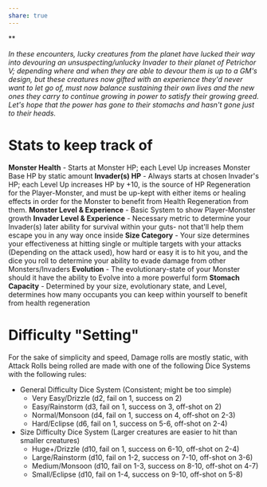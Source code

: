 ```yaml
---
share: true
---
```

**

*In these encounters, lucky creatures from the planet have lucked their way into devouring an unsuspecting/unlucky Invader to their planet of Petrichor V; depending where and when they are able to devour them is up to a GM's design, but these creatures now gifted with an experience they'd never want to let go of, must now balance sustaining their own lives and the new ones they carry to continue growing in power to satisfy their growing greed. Let's hope that the power has gone to their stomachs and hasn't gone just to their heads.*

# Stats to keep track of
**Monster Health** - Starts at Monster HP; each Level Up increases Monster Base HP by static amount
**Invader(s) HP** - Always starts at chosen Invader's HP; each Level Up increases HP by +10, is the source of HP Regeneration for the Player-Monster, and must be up-kept with either items or healing effects in order for the Monster to benefit from Health Regeneration from them.
**Monster Level & Experience** - Basic System to show Player-Monster growth
**Invader Level & Experience** - Necessary metric to determine your Invader(s) later ability for survival within your guts- not that'll help them escape you in any way once inside
**Size Category** - Your size determines your effectiveness at hitting single or multiple targets with your attacks (Depending on the attack used), how hard or easy it is to hit you, and the dice you roll to determine your ability to evade damage from other Monsters/Invaders
**Evolution** - The evolutionary-state of your Monster should it have the ability to Evolve into a more powerful form
**Stomach Capacity** - Determined by your size, evolutionary state, and Level, determines how many occupants you can keep within yourself to benefit from health regeneration


# Difficulty "Setting"
For the sake of simplicity and speed, Damage rolls are mostly static, with Attack Rolls being rolled are made with one of the following Dice Systems with the following rules:
- General Difficulty Dice System (Consistent; might be too simple)
	- Very Easy/Drizzle (d2, fail on 1, success on 2)
	- Easy/Rainstorm (d3, fail on 1, success on 3, off-shot on 2)
	- Normal/Monsoon (d4, fail on 1, success on 4, off-shot on 2-3)
	- Hard/Eclipse (d6, fail on 1, success on 5-6, off-shot on 2-4)
- Size Difficulty Dice System (Larger creatures are easier to hit than smaller creatures)
	- Huge+/Drizzle (d10, fail on 1, success on 6-10, off-shot on 2-4)
	- Large/Rainstorm (d10, fail on 1-2, success on 7-10, off-shot on 3-6)
	- Medium/Monsoon (d10, fail on 1-3, success on 8-10, off-shot on 4-7)
	- Small/Eclipse (d10, fail on 1-4, success on 9-10, off-shot on 5-8)
